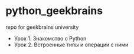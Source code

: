 # python_geekbrains
repo for geekbrains university 

* Урок 1. Знакомство с Python
* Урок 2. Встроенные типы и операции с ними

